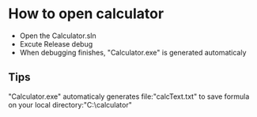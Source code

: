 # How to open calculator
* Open the Calculator.sln
* Excute Release debug
* When debugging finishes, "Calculator.exe" is generated automaticaly

## Tips
"Calculator.exe" automaticaly generates file:"calcText.txt" to save formula on your local directory:"C:\calculator"
